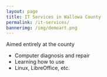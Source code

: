 ```yaml
---
layout: page
title: IT Services in Wallowa County
permalink: /it-services/
bannerimg: /img/demoart.png
---
```


Aimed entirely at the county

- Computer diagnosis and repair
- Learning how to use
- Linux, LibreOffice, etc.
